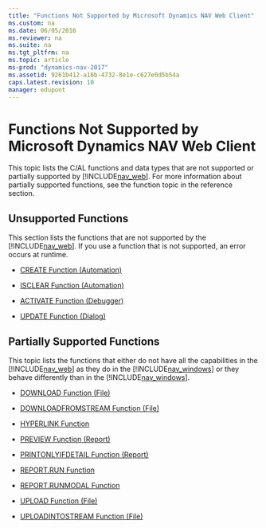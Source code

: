 ```yaml
---
title: "Functions Not Supported by Microsoft Dynamics NAV Web Client"
ms.custom: na
ms.date: 06/05/2016
ms.reviewer: na
ms.suite: na
ms.tgt_pltfrm: na
ms.topic: article
ms-prod: "dynamics-nav-2017"
ms.assetid: 9261b412-a16b-4732-8e1e-c627e0d5b54a
caps.latest.revision: 10
manager: edupont
---
```

# Functions Not Supported by Microsoft Dynamics NAV Web Client
This topic lists the C/AL functions and data types that are not supported or partially supported by [!INCLUDE[nav_web](includes/nav_web_md.md)]. For more information about partially supported functions, see the function topic in the reference section.  
  
## Unsupported Functions  
 This section lists the functions that are not supported by the [!INCLUDE[nav_web](includes/nav_web_md.md)]. If you use a function that is not supported, an error occurs at runtime.  
  
-   [CREATE Function \(Automation\)](CREATE-Function--Automation-.md)  
  
-   [ISCLEAR Function \(Automation\)](ISCLEAR-Function--Automation-.md)  
  
-   [ACTIVATE Function \(Debugger\)](ACTIVATE-Function--Debugger-.md)  
  
-   [UPDATE Function \(Dialog\)](UPDATE-Function--Dialog-.md)  
  
## Partially Supported Functions  
 This topic lists the functions that either do not have all the capabilities in the [!INCLUDE[nav_web](includes/nav_web_md.md)] as they do in the [!INCLUDE[nav_windows](includes/nav_windows_md.md)] or they behave differently than in the [!INCLUDE[nav_windows](includes/nav_windows_md.md)].  
  
-   [DOWNLOAD Function \(File\)](DOWNLOAD-Function--File-.md)  
  
-   [DOWNLOADFROMSTREAM Function \(File\)](DOWNLOADFROMSTREAM-Function--File-.md)  
  
-   [HYPERLINK Function](HYPERLINK-Function.md)  
  
-   [PREVIEW Function \(Report\)](PREVIEW-Function--Report-.md)  
  
-   [PRINTONLYIFDETAIL Function \(Report\)](PRINTONLYIFDETAIL-Function--Report-.md)  
  
-   [REPORT.RUN Function](REPORT.RUN-Function.md)  
  
-   [REPORT.RUNMODAL Function](REPORT.RUNMODAL-Function.md)  
  
-   [UPLOAD Function \(File\)](UPLOAD-Function--File-.md)  
  
-   [UPLOADINTOSTREAM Function \(File\)](UPLOADINTOSTREAM-Function--File-.md)